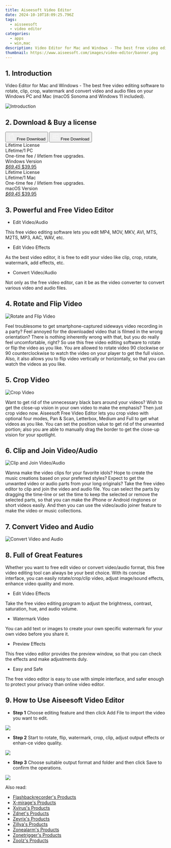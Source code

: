 ```yaml
---
title: Aiseesoft Video Editor
date: 2024-10-10T18:09:25.796Z
tags: 
  - aisseesoft
  - video editor
categories: 
  - apps
  - win,mac
description: Video Editor for Mac and Windows - The best free video editing software to rotate, clip, crop, watermark and convert video and audio files on your Windows PC and Mac (macOS Sonoma and Windows 11 included).
thumbnail: https://www.aiseesoft.com/images/video-editor/banner.png
---
```


## 1. Introduction

Video Editor for Mac and Windows - The best free video editing software to rotate, clip, crop, watermark and convert video and audio files on your Windows PC and Mac (macOS Sonoma and Windows 11 included).

![Introduction](https://www.aiseesoft.com/images/video-editor/banner.png)

## 2. Download & Buy a license

<div class="mx-auto flex items-center justify-center space-x-4">
  <button 
  onclick="javascript:window.open('https://secure.2checkout.com/order/checkout.php?PRODS=4706765&QTY=1&COUPON=AISEOHC&DESIGN_TYPE=2&SHORT_FORM=1&AFFILIATE=108875&CART=1', '_blank');
    window.open('https://download.aiseesoft.com/mac/free-video-editor-for-mac.dmg', '_blank');void(0);"
  class="flex flex-row font-bold rounded-lg text-lg w-48 h-16 bg-[#FF8014] text-[#ffffff] items-center justify-center p-2">
    <svg width="24px" height="24px" viewBox="0 0 24 24" xmlns="http://www.w3.org/2000/svg" color="#ffffff" fill="none" stroke="currentColor" stroke-width="3" stroke-linecap="round" stroke-linejoin="round"><path d="M16 2C16.3632 4.17921 14.0879 5.83084 12.8158 6.57142C12.4406 6.78988 12.0172 6.5117 12.0819 6.08234C12.2993 4.63878 13.0941 2.00008 16 2Z" stroke="#f8f7f7" stroke-width="1.5"></path><path d="M9 6.5C9.89676 6.5 10.6905 6.69941 11.2945 6.92013C12.0563 7.19855 12.9437 7.19854 13.7055 6.92012C14.3094 6.6994 15.1032 6.5 15.9999 6.5C17.0852 6.5 18.4649 7.08889 19.4999 8.26666C16 11 17 15.5 20.269 16.6916C19.2253 19.5592 17.2413 21.5 15.4999 21.5C13.9999 21.5 14 20.8 12.5 20.8C11 20.8 11 21.5 9.5 21.5C7 21.5 4 17.5 4 12.5C4 8.5 7 6.5 9 6.5Z" stroke="#f8f7f7" stroke-width="1.5"></path></svg>    
    <span class="font-medium mx-auto">Free Download</span>  
  </button>
  <button 
  onclick="javascript:window.open('https://secure.2checkout.com/order/checkout.php?PRODS=4709327&QTY=1&COUPON=AISEOHC&DESIGN_TYPE=2&SHORT_FORM=1&AFFILIATE=108875&CART=1', '_blank');
    window.open('https://download.aiseesoft.com/free-video-editor.exe', '_blank');void(0);"
  class="flex flex-row font-bold rounded-lg text-lg w-48 h-16 bg-[#FF8014] text-[#ffffff] items-center justify-center p-2">
    <svg width="24px" height="24px" viewBox="0 0 24 24" xmlns="http://www.w3.org/2000/svg" color="#ffffff" fill="none" stroke="currentColor" stroke-width="3" stroke-linecap="round" stroke-linejoin="round"><path d="M4 16.9865V7.01353C4 6.71792 4.21531 6.46636 4.50737 6.42072L19.3074 4.10822C19.6713 4.05137 20 4.33273 20 4.70103V19.299C20 19.6673 19.6713 19.9486 19.3074 19.8918L4.50737 17.5793C4.21531 17.5336 4 17.2821 4 16.9865Z" stroke="#f8f7f7" stroke-width="1.5"></path><path d="M4 12H20" stroke="#f8f7f7" stroke-width="1.5"></path><path d="M10.5 5.5V18.5" stroke="#f8f7f7" stroke-width="1.5"></path></svg>
    <span class="font-medium mx-auto">Free Download</span>  
  </button>
</div>

<div class="mx-auto flex items-center justify-center">
  <div class="m-8 grid grid-cols-1 gap-6 xl:grid-cols-2">
    <div class="flex w-full flex-col rounded-2xl bg-[#ffffff] text-[#374151] shadow-xl xl:w-96">
      <div class="flex h-full flex-col p-8">
        <div class="pb-6 text-3xl font-bold">Lifetime License</div>
        <div class="pb-12 text-lg">
          Lifetime/1 PC
          <div class="text-xs">One-time fee / lifetiem free upgrades.</div>
          <div class="text-xs">Windows Version</div>
        </div>
        <div class="flex flex-col gap-3 text-base"></div>
        <div class="flex flex-grow"></div>
        <div class="flex pt-10">
          <a href="https://secure.2checkout.com/order/checkout.php?PRODS=4709327&QTY=1&COUPON=AISEOHC&DESIGN_TYPE=2&SHORT_FORM=1&AFFILIATE=108875&CART=1" class="w-full transform cursor-pointer rounded-lg bg-[#7e22ce] p-3 text-center text-xl font-bold !text-[#ffffff] !no-underline transition-transform hover:bg-purple-800 active:scale-95"> 
           <em class="text-base line-through !text-[#c5c5c5]">$69.45</em>
            $39.95
          </a>
        </div>
      </div>
    </div>
    <div class="flex w-full flex-col rounded-2xl bg-[#ffffff] text-[#374151] shadow-xl xl:w-96">
      <div class="flex h-full flex-col p-8">
        <div class="pb-6 text-3xl font-bold">Lifetime License</div>
        <div class="pb-12 text-lg">
          Lifetime/1 Mac
          <div class="text-xs">One-time fee / lifetiem free upgrades.</div>
          <div class="text-xs">macOS Version</div>
        </div>
        <div class="flex flex-col gap-3 text-base"></div>
        <div class="flex flex-grow"></div>
        <div class="flex pt-10">
          <a href="https://secure.2checkout.com/order/checkout.php?PRODS=4706765&QTY=1&COUPON=AISEOHC&DESIGN_TYPE=2&SHORT_FORM=1&AFFILIATE=108875&CART=1" class="w-full transform cursor-pointer rounded-lg bg-[#7e22ce] p-3 text-center text-xl font-bold !text-[#ffffff] !no-underline transition-transform hover:bg-purple-800 active:scale-95">
           <em class="text-base line-through !text-[#c5c5c5]">$69.45</em>
            $39.95
          </a>
        </div>
      </div>
    </div>   
  </div>
</div>

## 3. Powerful and Free Video Editor

- Edit Video/Audio

This free video editing software lets you edit MP4, MOV, MKV, AVI, MTS, M2TS, MP3, AAC, WAV, etc.

- Edit Video Effects

As the best video editor, it is free to edit your video like clip, crop, rotate, watermark, add effects, etc.

- Convert Video/Audio

Not only as the free video editor, can it be as the video converter to convert various video and audio files.

## 4. Rotate and Flip Video

![Rotate and Flip Video](https://www.aiseesoft.com/images/video-editor/rotate-and-flip.png)

Feel troublesome to get smartphone-captured sideways video recording in a party? Feel annoyed for the downloaded video that is filmed in the wrong orientation? There is nothing inherently wrong with that, but you do really feel uncomfortable, right? So use this free video editing software to rotate or flip the video as you like. You are allowed to rotate video 90 clockwise or 90 counterclockwise to watch the video on your player to get the full vision. Also, it also allows you to flip video vertically or horizontally, so that you can watch the videos as you like.

## 5. Crop Video

![Crop Video](https://www.aiseesoft.com/images/video-editor/crop-video.png)

Want to get rid of the unnecessary black bars around your videos? Wish to get the close-up vision in your own video to make the emphasis? Then just crop video now. Aiseesoft Free Video Editor lets you crop video with optional four modes, Pan & Scan, Letterbox, Medium and Full to get what videos as you like. You can set the position value to get rid of the unwanted portion; also you are able to manually drag the border to get the close-up vision for your spotlight.

## 6. Clip and Join Video/Audio

![Clip and Join Video/Audio](https://www.aiseesoft.com/images/video-editor/clip-and-join.png)

Wanna make the video clips for your favorite idols? Hope to create the music creations based on your preferred styles? Expect to get the unwanted video or audio parts from your long originals? Take the free video editor to clip and join the video and audio file. You can select the parts by dragging the time-line or set the time to keep the selected or remove the selected parts, so that you can make the iPhone or Android ringtones or short videos easily. And then you can use the video/audio joiner feature to make the video or music collections.

## 7. Convert Video and Audio

![Convert Video and Audio](https://www.aiseesoft.com/images/video-editor/convert-video-audio-format.png)

## 8. Full of Great Features

Whether you want to free edit video or convert video/audio format, this free video editing tool can always be your best choice. With its concise interface, you can easily rotate/crop/clip video, adjust image/sound effects, enhance video quality and more.

- Edit Video Effects

Take the free video editing program to adjust the brightness, contrast, saturation, hue, and audio volume.

- Watermark Video

You can add text or images to create your own specific watermark for your own video before you share it.

- Preview Effects

This free video editor provides the preview window, so that you can check the effects and make adjustments duly.

- Easy and Safe

The free video editor is easy to use with simple interface, and safer enough to protect your privacy than online video editor.

## 9. How to Use Aiseesoft Video Editor

- **Step 1** Choose editing feature and then click Add File to import the video you want to edit.

![](https://www.aiseesoft.com/images/video-editor-windows/main-interface.jpg)

- **Step 2** Start to rotate, flip, watermark, crop, clip, adjust output effects or enhan-ce video quality.

![](https://www.aiseesoft.com/images/video-editor-windows/effect-video.jpg)

- **Step 3** Choose suitable output format and folder and then click Save to confirm the operations.

![](https://www.aiseesoft.com/images/video-editor-windows/upscale-resolution.jpg)

<ins class="adsbygoogle"
      style="display:block"
      data-ad-client="ca-pub-7571918770474297"
      data-ad-slot="8358498916"
      data-ad-format="auto"
      data-full-width-responsive="true"></ins>

<span class="atpl-alsoreadstyle">Also read:</span>
<div><ul>
<li><a href="https://tools.techidaily.com/flashbackrecorder/products/"><u>Flashbackrecorder's Products</u></a></li>
<li><a href="https://tools.techidaily.com/x-mirage/products/"><u>X-mirage's Products</u></a></li>
<li><a href="https://tools.techidaily.com/xvirus/products/"><u>Xvirus's Products</u></a></li>
<li><a href="https://tools.techidaily.com/zdnet/products/"><u>Zdnet's Products</u></a></li>
<li><a href="https://tools.techidaily.com/zevrix/products/"><u>Zevrix's Products</u></a></li>
<li><a href="https://tools.techidaily.com/zillya/products/"><u>Zillya's Products</u></a></li>
<li><a href="https://tools.techidaily.com/zonealarm/products/"><u>Zonealarm's Products</u></a></li>
<li><a href="https://tools.techidaily.com/zonetrigger/products/"><u>Zonetrigger's Products</u></a></li>
<li><a href="https://tools.techidaily.com/zoolz/products/"><u>Zoolz's Products</u></a></li>
</ul></div>

